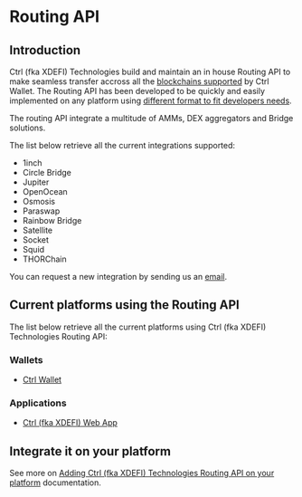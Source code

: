 # Routing API

## Introduction

Ctrl (fka XDEFI) Technologies build and maintain an in house Routing API to make seamless transfer accross all the [blockchains supported](./supported-blockchains) by Ctrl Wallet. The Routing API has been developed to be quickly and easily implemented on any platform using [different format to fit developers needs](/routing/introduction).

The routing API integrate a multitude of AMMs, DEX aggregators and Bridge solutions.

The list below retrieve all the current integrations supported:

- 1inch
- Circle Bridge
- Jupiter
- OpenOcean
- Osmosis
- Paraswap
- Rainbow Bridge
- Satellite
- Socket
- Squid
- THORChain

You can request a new integration by sending us an [email](mailto:routing@xdefi.io).

## Current platforms using the Routing API

The list below retrieve all the current platforms using Ctrl (fka XDEFI) Technologies Routing API:

### Wallets

- [Ctrl Wallet](https://www.ctrl.xyz)

### Applications

- [Ctrl (fka XDEFI) Web App](https://www.ctrl.xyz)

## Integrate it on your platform

See more on [Adding Ctrl (fka XDEFI) Technologies Routing API on your platform](/routing/introduction) documentation.
